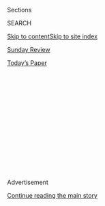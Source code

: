 <div id="app">

<div>

<div>

<div>

<div class="NYTAppHideMasthead css-1q2w90k e1suatyy0">

<div class="section css-ui9rw0 e1suatyy2">

<div class="css-eph4ug er09x8g0">

<div class="css-6n7j50">

</div>

<span class="css-1dv1kvn">Sections</span>

<div class="css-10488qs">

<span class="css-1dv1kvn">SEARCH</span>

</div>

[Skip to content](#site-content)[Skip to site index](#site-index)

</div>

<div id="masthead-section-label" class="css-1wr3we4 eaxe0e00">

[Sunday
Review](https://www.nytimes3xbfgragh.onion/section/opinion/sunday)

</div>

<div class="css-10698na e1huz5gh0">

</div>

</div>

<div id="masthead-bar-one" class="section hasLinks css-15hmgas e1csuq9d3">

<div class="css-uqyvli e1csuq9d0">

</div>

<div class="css-1uqjmks e1csuq9d1">

</div>

<div class="css-9e9ivx">

[](https://myaccount.nytimes3xbfgragh.onion/auth/login?response_type=cookie&client_id=vi)

</div>

<div class="css-1bvtpon e1csuq9d2">

[Today’s
Paper](https://www.nytimes3xbfgragh.onion/section/todayspaper)

</div>

</div>

</div>

</div>

<div data-aria-hidden="false">

<div id="site-content" data-role="main">

<div>

<div class="css-1aor85t" style="opacity:0.000000001;z-index:-1;visibility:hidden">

<div class="css-1hqnpie">

<div class="css-epjblv">

<span class="css-17xtcya">[Sunday
Review](/section/opinion/sunday)</span><span class="css-x15j1o">|</span><span class="css-fwqvlz">An
Anti-Trump Slam
Dunk</span>

</div>

<div class="css-k008qs">

<div class="css-1iwv8en">

<span class="css-18z7m18"></span>

<div>

</div>

</div>

<span class="css-1n6z4y">https://nyti.ms/37rTf2a</span>

<div class="css-1705lsu">

<div class="css-4xjgmj">

<div class="css-4skfbu" data-role="toolbar" data-aria-label="Social Media Share buttons, Save button, and Comments Panel with current comment count" data-testid="share-tools">

  - 
  - 
  - 
  - 
    
    <div class="css-6n7j50">
    
    </div>

  - 
  - 

</div>

</div>

</div>

</div>

</div>

</div>

<div id="NYT_TOP_BANNER_REGION" class="css-13pd83m">

</div>

<div id="top-wrapper" class="css-1sy8kpn">

<div id="top-slug" class="css-l9onyx">

Advertisement

</div>

[Continue reading the main
story](#after-top)

<div class="ad top-wrapper" style="text-align:center;height:100%;display:block;min-height:250px">

<div id="top" class="place-ad" data-position="top" data-size-key="top">

</div>

</div>

<div id="after-top">

</div>

</div>

<div>

<div class="css-v5btjw etb61u70">

<div class="css-v05ibm etb61u71">

[Opinion](/section/opinion)

</div>

</div>

<div id="sponsor-wrapper" class="css-1hyfx7x">

<div id="sponsor-slug" class="css-19vbshk">

Supported by

</div>

[Continue reading the main
story](#after-sponsor)

<div id="sponsor" class="ad sponsor-wrapper" style="text-align:center;height:100%;display:block">

</div>

<div id="after-sponsor">

</div>

</div>

<div class="css-186x18t">

</div>

<div class="css-1vkm6nb ehdk2mb0">

# An Anti-Trump Slam Dunk

</div>

On the issue of race, America’s Coach boxes out America’s Cretin.

<div class="css-18e8msd">

<div class="css-vp77d3 epjyd6m0">

<div class="css-1p10dcb ey68jwv0" data-aria-hidden="true">

[![Maureen
Dowd](https://static01.graylady3jvrrxbe.onion/images/2018/04/02/opinion/maureen-dowd/maureen-dowd-thumbLarge.png
"Maureen Dowd")](https://www.nytimes3xbfgragh.onion/by/maureen-dowd)

</div>

<div class="css-1baulvz">

By [<span class="css-1baulvz last-byline" itemprop="name">Maureen
Dowd</span>](https://www.nytimes3xbfgragh.onion/by/maureen-dowd)

<div class="css-8atqhb">

Opinion Columnist

</div>

</div>

</div>

  - June 13,
    2020

  - 
    
    <div class="css-4xjgmj">
    
    <div class="css-pvvomx" data-role="toolbar" data-aria-label="Social Media Share buttons, Save button, and Comments Panel with current comment count" data-testid="share-tools">
    
      - 
      - 
      - 
      - 
        
        <div class="css-6n7j50">
        
        </div>
    
      - 
      - 
    
    </div>
    
    </div>

</div>

<div class="css-79elbk" data-testid="photoviewer-wrapper">

<div class="css-z3e15g" data-testid="photoviewer-wrapper-hidden">

</div>

<div class="css-1a48zt4 ehw59r15" data-testid="photoviewer-children">

![<span class="css-16f3y1r e13ogyst0" data-aria-hidden="true">Gregg
Popovich, head coach of the San Antonio
Spurs.</span><span class="css-cnj6d5 e1z0qqy90" itemprop="copyrightHolder"><span class="css-1ly73wi e1tej78p0">Credit...</span><span><span>Christian
Petersen/Getty
Images</span></span></span>](https://static01.graylady3jvrrxbe.onion/images/2020/06/14/opinion/sunday/14Dowd/14Dowd-articleLarge.jpg?quality=75&auto=webp&disable=upscale)

</div>

</div>

</div>

<div class="section meteredContent css-1r7ky0e" name="articleBody" itemprop="articleBody">

<div class="css-1fanzo5 StoryBodyCompanionColumn">

<div class="css-53u6y8">

WASHINGTON — “Shut up and dribble.”

Those four words sum up the attitude of Donald Trump and his acolytes
toward athletes who speak out when the president uses sports to foment
racial animosity and rile up his base.

LeBron James, [who has a new
group](https://www.nytimes3xbfgragh.onion/2020/06/10/us/politics/lebron-james-voting-rights.html)
with other sports stars designed to protect and inspire the black vote,
dunked on Laura Ingraham the other week. [He
tweeted](https://twitter.com/KingJames/status/1268616817544531969): “If
you still haven’t figured out why the protesting is going on. Why we’re
acting as we are,” it’s because of the utter fatigue with disparities
such as this: Back when King James told ESPN in 2018 that Trump did not
care about the people, comparing him to a bad coach, Ingraham commanded
him to “Shut up and dribble.”

But Ingraham reacted quite differently to Drew Brees’s recent comment
([since rescinded](https://www.instagram.com/p/CBE4y_9Hj2S/)) that he
would “never agree with anybody disrespecting the flag,” when asked
whether players should kneel this season. “He’s allowed to have his view
about what kneeling and the flag means to him,” the Fox anchor said.

The [classic 1968 Esquire
cover](https://classic.esquire.com/article/1968/4/1/muhammad-ali) of
Muhammad Ali shot through with arrows comes to mind as we watch the
dynamic between sports and politics become more torrid in this season of
racial pain and introspection. The two indelible images of this American
chapter are a quarterback kneeling on the turf to protest police
brutality and a policeman kneeling on a man’s neck in a rancid display
of that brutality. (Trump’s new campaign ad mocks Joe Biden for
kneeling.)

</div>

</div>

<div class="css-1fanzo5 StoryBodyCompanionColumn">

<div class="css-53u6y8">

I’ve been trying for three years to talk to Gregg Popovich, the coach of
the San Antonio Spurs and the U.S.A. Olympics basketball team. At 71,
he’s an N.B.A. legend who has long called race “the elephant in the
room” and argued that we are all just an “accident of birth.” He’s a
passionate Trump critic thriving in a red state.

He graduated from the Air Force Academy with a degree in Soviet studies
and a yellow Corvette and toyed with the idea of a career in military
intelligence. He’s a celebrated curmudgeon with sports reporters and an
oenophile.

Raised by a steelworker and a secretary at the Inland plant in Gary,
Ind., Popovich is as open-minded, principled and curious as Trump is
narrow-minded, unprincipled and incurious.

“Pop,” as he’s known, is very private, but he finally agreed to pop off
on a phone call. He wouldn’t pose for a picture, however, explaining
that he should not be the focus.

He has spent 25 years in a dialogue about race with his teams. He took
players to see “Hamilton” on Broadway, Ava DuVernay in L.A., the
African-American Museum in D.C. and the National Civil Rights Museum in
Memphis. He gave players copies of “Between the World and Me,” by
Ta-Nehisi Coates.

</div>

</div>

<div class="css-1fanzo5 StoryBodyCompanionColumn">

<div class="css-53u6y8">

“Especially if you’re a white coach and you’re coaching a group that’s
largely black, you’d better gain their trust, you’d better be genuine,
you’d better understand their situation,” he tells me. “You’d better
understand where they grew up. Maybe there’s a black kid from a prep
school. Maybe there’s another black kid who saw his first murder when he
was 7 years old.”

But in recent calls with the Spurs’ players and staff he has been amazed
at the level of hurt.

“It would bring you to tears,” he says, his voice cracking. “It’s even
deeper than you thought, and that’s what really made me start to think:
You’re a privileged son of a bitch and you still don’t *get* it as much
as you think you do. You gotta work harder. You gotta be more aware. You
gotta be pushed and embarrassed. You’ve gotta call it out.”

He tells of a recent Zoom town hall with Spurs employees. “A black
mother said, ‘My son is angry with me.’ I said, ‘Why?’ and she said,
‘Well, because he’s 16 and I’m basically lying to him and dragging my
feet and giving him excuses because I don’t want to take him down to the
D.M.V. to get his driver’s license because I don’t want him in a car.’
So her own son is angry with her for that but doesn’t realize that she’s
scared to death for him.”

I wonder if the former Air Force officer thinks the law-and-order
militaristic approach can work for Cadet Bone Spurs in the campaign.

“I honestly do,” he says. “I feel badly for the military around Trump
because they’re dealing with the guy who is the poster boy for the
aggrieved wannabe. And he’s taking it out on the world and it’s ruining
our country.”

About Trump’s refusal to consider renaming military installations named
for Confederate leaders, Pop says of U.S. soldiers, “They didn’t go to
war for General Bragg; they went to war for our country.”

About Roger Goodell’s mea culpa that the N.F.L. was wrong for not
listening sooner to players who wanted to speak out and protest — an
apologia he made without mentioning Colin Kaepernick’s name — Popovich
is skeptical.

</div>

</div>

<div class="css-1fanzo5 StoryBodyCompanionColumn">

<div class="css-53u6y8">

“A smart man is running the N.F.L. and he didn’t understand the
difference between the flag and what makes the country great — all the
people who fought to allow Kaepernick to have the right to kneel for
justice,” he says. “The flag is irrelevant. It’s just a symbol that
people glom onto for political reasons, just like Cheney back in the
Iraq war.”

He continues about Goodell: “He got intimidated when Trump jumped on the
kneeling” and “he folded.” Popovich says it is analogous to Republican
lawmakers who support Trump out of fear “that they’ll get tweeted out of
their office and not get elected the next go-round.” Don’t Tom Cotton
and Lindsey Graham have people at home they are embarrassed to look in
the eye, he ponders.

What does he think about the fact that seven N.F.L. owners, including
Jerry Jones and Robert Kraft, each gave a million to Trump’s Inaugural
Committee?

“It’s just hypocritical,” he replies. “It’s incongruent. It doesn’t make
sense. People aren’t blind. Do you go to your staff and your players and
talk about injustices and democracy and how to protest? I don’t get it.
I think they put themselves in a position that’s untenable.”

When he trashed Trump soon after the election, the suits at the Spurs
told him people were turning in their season tickets.

“I just said: ‘I don’t care. If they don’t come, I don’t care. That’s
the way it is,’” he recalls. “From ownership, not one phone call, not
one look, about dialing it back.”

Is he worried about starting to play again on [July 30 at Disney
World](https://www.nytimes3xbfgragh.onion/2020/06/02/sports/basketball/disney-world-nba-sports-complex.html),
with that other plague still on the loose?

He passes the ball to Adam Silver, the smooth N.B.A. commish.

“Ah, the Covid,” the coach murmurs. “I’m just counting on Adam to make
sure we’re all safe.”

*The Times is committed to publishing* [*a diversity of
letters*](https://www.nytimes3xbfgragh.onion/2019/01/31/opinion/letters/letters-to-editor-new-york-times-women.html)
*to the editor. We’d like to hear what you think about this or any of
our articles. Here are some*
[*tips*](https://help.nytimes3xbfgragh.onion/hc/en-us/articles/115014925288-How-to-submit-a-letter-to-the-editor)*.
And here’s our email:*
[*letters@NYTimes.com*](mailto:letters@NYTimes.com)*.*

*Follow The New York Times Opinion section on*
[*Facebook*](https://www.facebookcorewwwi.onion/nytopinion)*,* [*Twitter
(@NYTopinion)*](http://twitter.com/NYTOpinion) *and*
[*Instagram*](https://www.instagram.com/nytopinion/)*.*

</div>

</div>

</div>

<div>

</div>

<div>

</div>

<div>

</div>

<div>

<div id="bottom-wrapper" class="css-1ede5it">

<div id="bottom-slug" class="css-l9onyx">

Advertisement

</div>

[Continue reading the main
story](#after-bottom)

<div id="bottom" class="ad bottom-wrapper" style="text-align:center;height:100%;display:block;min-height:90px">

</div>

<div id="after-bottom">

</div>

</div>

</div>

</div>

</div>

## Site Index

<div>

</div>

## Site Information Navigation

  - [© <span>2020</span> <span>The New York Times
    Company</span>](https://help.nytimes3xbfgragh.onion/hc/en-us/articles/115014792127-Copyright-notice)

<!-- end list -->

  - [NYTCo](https://www.nytco.com/)
  - [Contact
    Us](https://help.nytimes3xbfgragh.onion/hc/en-us/articles/115015385887-Contact-Us)
  - [Work with us](https://www.nytco.com/careers/)
  - [Advertise](https://nytmediakit.com/)
  - [T Brand Studio](http://www.tbrandstudio.com/)
  - [Your Ad
    Choices](https://www.nytimes3xbfgragh.onion/privacy/cookie-policy#how-do-i-manage-trackers)
  - [Privacy](https://www.nytimes3xbfgragh.onion/privacy)
  - [Terms of
    Service](https://help.nytimes3xbfgragh.onion/hc/en-us/articles/115014893428-Terms-of-service)
  - [Terms of
    Sale](https://help.nytimes3xbfgragh.onion/hc/en-us/articles/115014893968-Terms-of-sale)
  - [Site
    Map](https://spiderbites.nytimes3xbfgragh.onion)
  - [Help](https://help.nytimes3xbfgragh.onion/hc/en-us)
  - [Subscriptions](https://www.nytimes3xbfgragh.onion/subscription?campaignId=37WXW)

</div>

</div>

</div>

</div>
